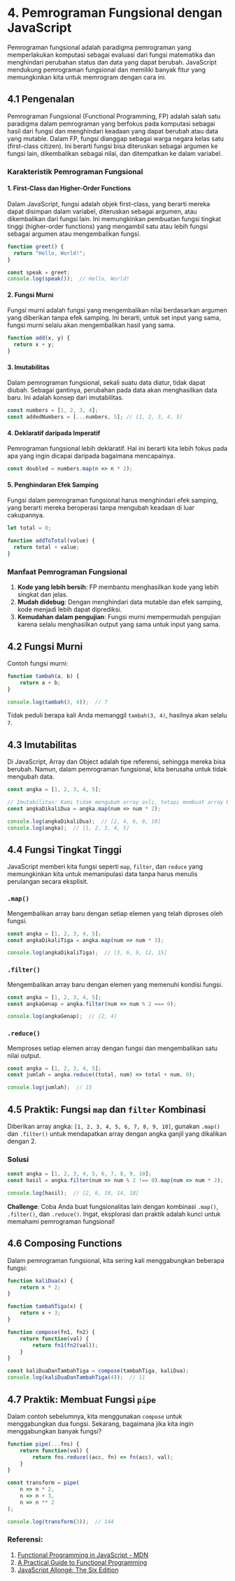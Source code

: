 # 4. Pemrograman Fungsional dengan JavaScript

Pemrograman fungsional adalah paradigma pemrograman yang memperlakukan komputasi sebagai evaluasi dari fungsi matematika dan menghindari perubahan status dan data yang dapat berubah. JavaScript mendukung pemrograman fungsional dan memiliki banyak fitur yang memungkinkan kita untuk memrogram dengan cara ini.

## 4.1 Pengenalan

Pemrograman Fungsional (Functional Programming, FP) adalah salah satu paradigma dalam pemrograman yang berfokus pada komputasi sebagai hasil dari fungsi dan menghindari keadaan yang dapat berubah atau data yang mutable. Dalam FP, fungsi dianggap sebagai warga negara kelas satu (first-class citizen). Ini berarti fungsi bisa diteruskan sebagai argumen ke fungsi lain, dikembalikan sebagai nilai, dan ditempatkan ke dalam variabel.

### Karakteristik Pemrograman Fungsional

#### 1. First-Class dan Higher-Order Functions

Dalam JavaScript, fungsi adalah objek first-class, yang berarti mereka dapat disimpan dalam variabel, diteruskan sebagai argumen, atau dikembalikan dari fungsi lain. Ini memungkinkan pembuatan fungsi tingkat tinggi (higher-order functions) yang mengambil satu atau lebih fungsi sebagai argumen atau mengembalikan fungsi.

```javascript
function greet() {
  return "Hello, World!";
}

const speak = greet;
console.log(speak());  // Hello, World!
```

#### 2. Fungsi Murni

Fungsi murni adalah fungsi yang mengembalikan nilai berdasarkan argumen yang diberikan tanpa efek samping. Ini berarti, untuk set input yang sama, fungsi murni selalu akan mengembalikan hasil yang sama.

```javascript
function add(x, y) {
  return x + y;
}
```

#### 3. Imutabilitas

Dalam pemrograman fungsional, sekali suatu data diatur, tidak dapat diubah. Sebagai gantinya, perubahan pada data akan menghasilkan data baru. Ini adalah konsep dari imutabilitas.

```javascript
const numbers = [1, 2, 3, 4];
const addedNumbers = [...numbers, 5]; // [1, 2, 3, 4, 5]
```

#### 4. Deklaratif daripada Imperatif

Pemrograman fungsional lebih deklaratif. Hal ini berarti kita lebih fokus pada apa yang ingin dicapai daripada bagaimana mencapainya.

```javascript
const doubled = numbers.map(n => n * 2);
```

#### 5. Penghindaran Efek Samping

Fungsi dalam pemrograman fungsional harus menghindari efek samping, yang berarti mereka beroperasi tanpa mengubah keadaan di luar cakupannya.

```javascript
let total = 0;

function addToTotal(value) {
  return total + value;
}
```

### Manfaat Pemrograman Fungsional

1. **Kode yang lebih bersih**: FP membantu menghasilkan kode yang lebih singkat dan jelas.
2. **Mudah didebug**: Dengan menghindari data mutable dan efek samping, kode menjadi lebih dapat diprediksi.
3. **Kemudahan dalam pengujian**: Fungsi murni mempermudah pengujian karena selalu menghasilkan output yang sama untuk input yang sama.

## 4.2 Fungsi Murni

Contoh fungsi murni:

```javascript
function tambah(a, b) {
    return a + b;
}

console.log(tambah(3, 4));  // 7
```

Tidak peduli berapa kali Anda memanggil `tambah(3, 4)`, hasilnya akan selalu `7`.

## 4.3 Imutabilitas

Di JavaScript, Array dan Object adalah tipe referensi, sehingga mereka bisa berubah. Namun, dalam pemrograman fungsional, kita berusaha untuk tidak mengubah data.

```javascript
const angka = [1, 2, 3, 4, 5];

// Imutabilitas: Kami tidak mengubah array asli, tetapi membuat array baru
const angkaDikaliDua = angka.map(num => num * 2);

console.log(angkaDikaliDua);  // [2, 4, 6, 8, 10]
console.log(angka);  // [1, 2, 3, 4, 5]
```

## 4.4 Fungsi Tingkat Tinggi

JavaScript memberi kita fungsi seperti `map`, `filter`, dan `reduce` yang memungkinkan kita untuk memanipulasi data tanpa harus menulis perulangan secara eksplisit.

### `.map()`

Mengembalikan array baru dengan setiap elemen yang telah diproses oleh fungsi.

```javascript
const angka = [1, 2, 3, 4, 5];
const angkaDikaliTiga = angka.map(num => num * 3);

console.log(angkaDikaliTiga);  // [3, 6, 9, 12, 15]
```

### `.filter()`

Mengembalikan array baru dengan elemen yang memenuhi kondisi fungsi.

```javascript
const angka = [1, 2, 3, 4, 5];
const angkaGenap = angka.filter(num => num % 2 === 0);

console.log(angkaGenap);  // [2, 4]
```

### `.reduce()`

Memproses setiap elemen array dengan fungsi dan mengembalikan satu nilai output.

```javascript
const angka = [1, 2, 3, 4, 5];
const jumlah = angka.reduce((total, num) => total + num, 0);

console.log(jumlah);  // 15
```

## 4.5 Praktik: Fungsi `map` dan `filter` Kombinasi

Diberikan array angka: `[1, 2, 3, 4, 5, 6, 7, 8, 9, 10]`, gunakan `.map()` dan `.filter()` untuk mendapatkan array dengan angka ganjil yang dikalikan dengan 2.

### Solusi

```javascript
const angka = [1, 2, 3, 4, 5, 6, 7, 8, 9, 10];
const hasil = angka.filter(num => num % 2 !== 0).map(num => num * 2);

console.log(hasil);  // [2, 6, 10, 14, 18]
```

**Challenge**: Coba Anda buat fungsionalitas lain dengan kombinasi `.map()`, `.filter()`, dan `.reduce()`. Ingat, eksplorasi dan praktik adalah kunci untuk memahami pemrograman fungsional!


## 4.6 Composing Functions

Dalam pemrograman fungsional, kita sering kali menggabungkan beberapa fungsi:

```javascript
function kaliDua(x) {
    return x * 2;
}

function tambahTiga(x) {
    return x + 3;
}

function compose(fn1, fn2) {
    return function(val) {
        return fn1(fn2(val));
    }
}

const kaliDuaDanTambahTiga = compose(tambahTiga, kaliDua);
console.log(kaliDuaDanTambahTiga(4));  // 11
```

## 4.7 Praktik: Membuat Fungsi `pipe`

Dalam contoh sebelumnya, kita menggunakan `compose` untuk menggabungkan dua fungsi. Sekarang, bagaimana jika kita ingin menggabungkan banyak fungsi? 

```javascript
function pipe(...fns) {
    return function(val) {
        return fns.reduce((acc, fn) => fn(acc), val);
    }
}

const transform = pipe(
    n => n * 2,
    n => n + 3,
    n => n ** 2
);

console.log(transform(3));  // 144
```

### Referensi:
1. [Functional Programming in JavaScript - MDN](https://developer.mozilla.org/en-US/docs/Web/JavaScript/Guide/Functional_programming)
2. [A Practical Guide to Functional Programming](https://medium.com/@maryrosecook/a-practical-introduction-to-functional-programming-7f3c4f51b7b4)
3. [JavaScript Allongé: The Six Edition](https://leanpub.com/javascriptallongesix)
